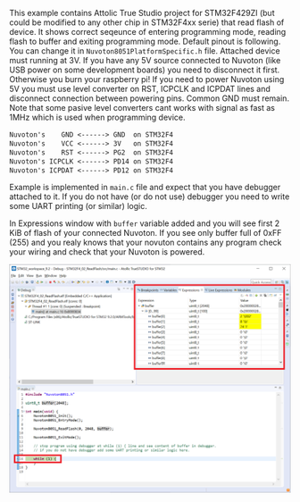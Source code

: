 This example contains Attolic True Studio project for STM32F429ZI (but could be modified to any other chip in STM32F4xx serie) that read flash of device. It shows correct seqeunce of entering programming mode, reading flash to buffer and exiting programming mode. Default pinout is following. You can change it in `Nuvoton8051PlatformSpecific.h` file. Attached device must running at 3V. If you have any 5V source connected to Nuvoton (like USB power on some development boards) you need to disconnect it first. Otherwise you burn your raspberry pi! If you need to power Nuvoton using 5V you must use level converter on RST, ICPCLK and ICPDAT lines and disconnect connection between powering pins. Common GND must remain. Note that some pasive level converters cant works with signal as fast as 1MHz which is used when programming device.

```
Nuvoton's    GND <------> GND  on STM32F4
Nuvoton's    VCC <------> 3V   on STM32F4
Nuvoton's    RST <------> PG2  on STM32F4
Nuvoton's ICPCLK <------> PD14 on STM32F4
Nuvoton's ICPDAT <------> PD12 on STM32F4
```

Example is implemented in `main.c` file and expect that you have debugger attached to it. If you do not have (or do not use) debugger you need to write some UART printing (or similar) logic.

In Expressions window with `buffer` variable added and you will see first 2 KiB of flash of your connected Nuvoton. If you see only buffer full of 0xFF (255) and you realy knows that your novuton contains any program check your wiring and check that your Nuvoton is powered.

![Output shown in debugger](/img/STM32F4_02_ReadFlash_DebuggerResult.png)